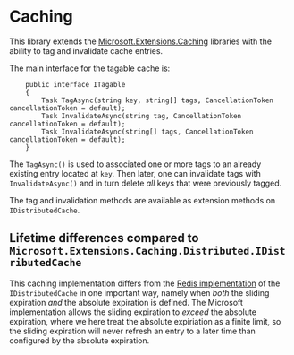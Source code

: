 # Caching
This library extends the [Microsoft.Extensions.Caching](https://github.com/aspnet/Caching) libraries with the ability to tag and invalidate cache entries.

The main interface for the tagable cache is:
```
    public interface ITagable
    {
        Task TagAsync(string key, string[] tags, CancellationToken cancellationToken = default);
        Task InvalidateAsync(string tag, CancellationToken cancellationToken = default);
        Task InvalidateAsync(string[] tags, CancellationToken cancellationToken = default);
    }
```
The `TagAsync()` is used to associated one or more tags to an already existing entry located at `key`.
Then later, one can invalidate tags with `InvalidateAsync()` and in turn delete _all_ keys that were previously tagged.

The tag and invalidation methods are available as extension methods on `IDistributedCache`.

## Lifetime differences compared to `Microsoft.Extensions.Caching.Distributed.IDistributedCache`
This caching implementation differs from the [Redis implementation](https://github.com/aspnet/Caching/blob/dev/src/Microsoft.Extensions.Caching.Redis/RedisCache.cs) of the `IDistributedCache` in one important way,
namely when _both_ the sliding expiration _and_ the absolute expiration is defined.
The Microsoft implementation allows the sliding expiration to _exceed_ the absolute expiration, where we here treat the absolute expiriation as a finite limit,
so the sliding expiration will never refresh an entry to a later time than configured by the absolute expiration.
